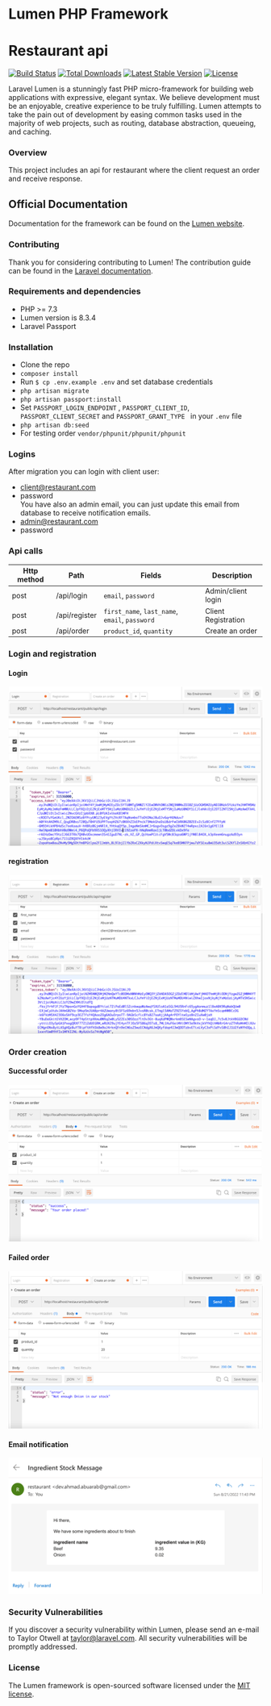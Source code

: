 # Lumen PHP Framework
# Restaurant api

[![Build Status](https://travis-ci.org/laravel/lumen-framework.svg)](https://travis-ci.org/laravel/lumen-framework)
[![Total Downloads](https://img.shields.io/packagist/dt/laravel/framework)](https://packagist.org/packages/laravel/lumen-framework)
[![Latest Stable Version](https://img.shields.io/packagist/v/laravel/framework)](https://packagist.org/packages/laravel/lumen-framework)
[![License](https://img.shields.io/packagist/l/laravel/framework)](https://packagist.org/packages/laravel/lumen-framework)

Laravel Lumen is a stunningly fast PHP micro-framework for building web applications with expressive, elegant syntax. We believe development must be an enjoyable, creative experience to be truly fulfilling. Lumen attempts to take the pain out of development by easing common tasks used in the majority of web projects, such as routing, database abstraction, queueing, and caching.

### Overview

This project includes an api for restaurant where the client request an order and receive response.

## Official Documentation

Documentation for the framework can be found on the [Lumen website](https://lumen.laravel.com/docs).

### Contributing

Thank you for considering contributing to Lumen! The contribution guide can be found in the [Laravel documentation](https://laravel.com/docs/contributions).

### Requirements and dependencies
+ PHP >= 7.3
+ Lumen version is 8.3.4
+ Laravel Passport

### Installation
+ Clone the repo
+ `composer install`
+ Run `$ cp .env.example .env` and set database credentials
+ `php artisan migrate`
+ `php artisan passport:install`
+ Set `PASSPORT_LOGIN_ENDPOINT` , `PASSPORT_CLIENT_ID`, `PASSPORT_CLIENT_SECRET` and `PASSPORT_GRANT_TYPE `  in your `.env` file
+ `php artisan db:seed`
+ For testing order `vendor/phpunit/phpunit/phpunit`

### Logins
After migration you can login with client user:
 + client@restaurant.com
 + password <br />
 You have also an admin email, you can just update this email from database to receive notification emails. <br />
  + admin@restaurant.com
  + password <br />
 

### Api calls 
   Http method   |    Path       | Fields        | Description
   ------------- | ------------- | ------------- | -------------
   post  | /api/login            | `email`, `password`  | Admin/client login
   post  | /api/register         | `first_name`, `last_name`, `email`, `password`  | Client Registration
   post  | /api/order         | `product_id`, `quantity`  | Create an order
   

### Login and registration
#### Login
![image!](re_images/login.png)
#### registration
![image!](re_images/registration.png)
### Order creation
#### Successful order
![image!](re_images/order.png)
#### Failed order
![image!](re_images/order2.png)
#### Email notification
![image!](re_images/email_notification.png)

### Security Vulnerabilities

If you discover a security vulnerability within Lumen, please send an e-mail to Taylor Otwell at taylor@laravel.com. All security vulnerabilities will be promptly addressed.

### License

The Lumen framework is open-sourced software licensed under the [MIT license](https://opensource.org/licenses/MIT).
